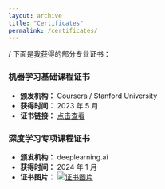 ```yaml
---
layout: archive
title: "Certificates"
permalink: /certificates/
---
```


/
下面是我获得的部分专业证书：

### 机器学习基础课程证书
* **颁发机构：** Coursera / Stanford University
* **获得时间：** 2023 年 5 月
* **证书链接：** [点击查看](https://www.coursera.org/verify/YOUR_CERTIFICATE_ID)

### 深度学习专项课程证书
* **颁发机构：** deeplearning.ai
* **获得时间：** 2024 年 1 月
* **证书图片：**
    [![证书图片](/images/certificate_ai.png)]()
